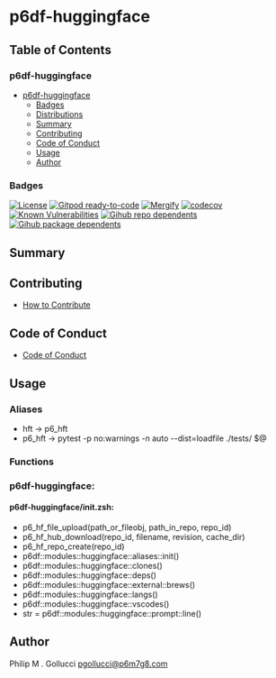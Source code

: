 # p6df-huggingface

## Table of Contents


### p6df-huggingface
- [p6df-huggingface](#p6df-huggingface)
  - [Badges](#badges)
  - [Distributions](#distributions)
  - [Summary](#summary)
  - [Contributing](#contributing)
  - [Code of Conduct](#code-of-conduct)
  - [Usage](#usage)
  - [Author](#author)

### Badges

[![License](https://img.shields.io/badge/License-Apache%202.0-yellowgreen.svg)](https://opensource.org/licenses/Apache-2.0)
[![Gitpod ready-to-code](https://img.shields.io/badge/Gitpod-ready--to--code-blue?logo=gitpod)](https://gitpod.io/#https://github.com/p6m7g8/p6df-huggingface)
[![Mergify](https://img.shields.io/endpoint.svg?url=https://gh.mergify.io/badges/p6m7g8/p6df-huggingface/&style=flat)](https://mergify.io)
[![codecov](https://codecov.io/gh/p6m7g8/p6df-huggingface/branch/master/graph/badge.svg?token=14Yj1fZbew)](https://codecov.io/gh/p6m7g8/p6df-huggingface)
[![Known Vulnerabilities](https://snyk.io/test/github/p6m7g8/p6df-huggingface/badge.svg?targetFile=package.json)](https://snyk.io/test/github/p6m7g8/p6df-huggingface?targetFile=package.json)
[![Gihub repo dependents](https://badgen.net/github/dependents-repo/p6m7g8/p6df-huggingface)](https://github.com/p6m7g8/p6df-huggingface/network/dependents?dependent_type=REPOSITORY)
[![Gihub package dependents](https://badgen.net/github/dependents-pkg/p6m7g8/p6df-huggingface)](https://github.com/p6m7g8/p6df-huggingface/network/dependents?dependent_type=PACKAGE)

## Summary

## Contributing

- [How to Contribute](CONTRIBUTING.md)

## Code of Conduct

- [Code of Conduct](https://github.com/p6m7g8/.github/blob/master/CODE_OF_CONDUCT.md)

## Usage


### Aliases

- hft -> p6_hft
- p6_hft -> pytest -p no:warnings -n auto --dist=loadfile ./tests/ $@

### Functions

### p6df-huggingface:

#### p6df-huggingface/init.zsh:

- p6_hf_file_upload(path_or_fileobj, path_in_repo, repo_id)
- p6_hf_hub_download(repo_id, filename, revision, cache_dir)
- p6_hf_repo_create(repo_id)
- p6df::modules::huggingface::aliases::init()
- p6df::modules::huggingface::clones()
- p6df::modules::huggingface::deps()
- p6df::modules::huggingface::external::brews()
- p6df::modules::huggingface::langs()
- p6df::modules::huggingface::vscodes()
- str  = p6df::modules::huggingface::prompt::line()



## Author

Philip M . Gollucci <pgollucci@p6m7g8.com>

